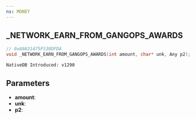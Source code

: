 ```yaml
---
ns: MONEY
---
```

## _NETWORK_EARN_FROM_GANGOPS_AWARDS

```c
// 0xA9A31475F530DFDA
void _NETWORK_EARN_FROM_GANGOPS_AWARDS(int amount, char* unk, Any p2);
```

```
NativeDB Introduced: v1290
```

## Parameters
* **amount**:
* **unk**:
* **p2**:
